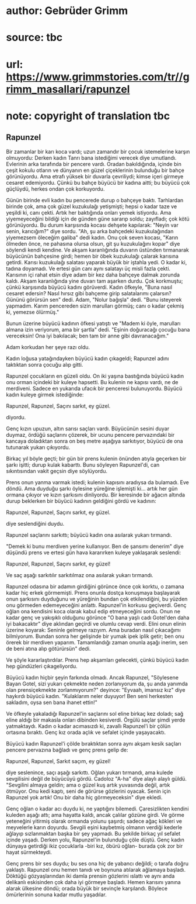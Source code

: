 # author: Gebrüder Grimm
# source: tbc
# url: https://www.grimmstories.com/tr//grimm_masallari/rapunzel
# note: copyright of translation tbc

## Rapunzel 

Bir zamanlar bir karı koca vardı; uzun zamandır bir çocuk istemelerine
karşın olmuyordu: Derken kadın Tanrı bana istediğimi verecek diye
umutlandı. Evlerinin arka tarafında bir pencere vardı. Oradan
bakıldığında, içinde bin çeşit kokulu otların ve dünyanın en güzel
çiçeklerinin bulunduğu bir bahçe görünüyordu. Ama etrafı yüksek bir
duvarla çevriliydi; kimse içeri girmeye cesaret edemiyordu. Çünkü bu
bahçe büyücü bir kadına aitti; bu büyücü çok güçlüydü, herkes ondan çok
korkuyordu.

Günün birinde evli kadın bu pencerede durup o bahçeye baktı. Tarhlardan
birinde çok, ama çok güzel kuzukulağı yetişmişti; hepsi o kadar taze ve
yeşildi ki, canı çekti. Artık her baktığında onları yemek istiyordu. Ama
yiyemeyeceğini bildiği için de günden güne sararıp soldu; zayıfladı; çok
kötü görünüyordu. Bu durum karşısında kocası dehşete kapılarak: "Neyin
var senin, karıcığım?" diye sordu. "Ah, şu arka bahçedeki
kuzukulağından yiyemezsem öleceğim galiba" dedi kadın. Onu çok seven
kocası, "Karın ölmeden önce, ne pahasına olursa olsun, git şu
kuzukulağını kopar" diye söylendi kendi kendine. Ve akşam karanlığında
duvarın üstünden tırmanarak büyücünün bahçesine girdi; hemen bir öbek
kuzukulağı çalarak karısına getirdi. Karısı kuzukulağı salatası yaparak
büyük bir iştahla yedi. O kadar ki, tadına doyamadı. Ve ertesi gün canı
aynı salatayı üç misli fazla çekti. Karısının içi rahat etsin diye adam
bir kez daha bahçeye dalmak zorunda kaldı. Akşam karanlığında yine
duvarı tam aşarken durdu. Çok korkmuştu; çünkü karşısında büyücü kadını
görüverdi. Kadın öfkeyle, "Buna nasıl cesaret edersin? Nasıl hırsız
gibi bahçeme girip salatalarımı çalarsın? Gününü görürsün sen" dedi.
Adam, "Nolur bağışla" dedi. "Bunu isteyerek yapmadım. Karım
pencereden sizin marulları görmüş; canı o kadar çekmiş ki, yemezse
ölürmüş."

Bunun üzerine büyücü kadının öfkesi yatıştı ve "Madem ki öyle,
marulları almana izin veriyorum, ama bir şartla" dedi. "Eşinin
doğuracağı çocuğu bana vereceksin! Ona iyi bakılacak; ben tam bir anne
gibi davranacağım."

Adam korkudan her şeye razı oldu.

Kadın loğusa yatağındayken büyücü kadın çıkageldi; Rapunzel adını
taktıktan sonra çocuğu alıp gitti.

Rapunzel çocukların en güzeli oldu. On iki yaşına bastığında büyücü
kadın onu orman içindeki bir kuleye hapsetti. Bu kulenin ne kapısı
vardı, ne de merdiveni. Sadece en yukarıda ufacık bir penceresi
bulunuyordu. Büyücü kadın kuleye girmek istediğinde:

Rapunzel, Rapunzel,
Saçını sarkıt, ey güzel.

diyordu.

Genç kızın upuzun, altın sarısı saçları vardı. Büyücünün sesini duyar
duymaz, ördüğü saçlarını çözerek, bir ucunu pencere pervazındaki bir
kancaya doladıktan sonra on beş metre aşağıya sarkıtıyor, büyücü de ona
tutunarak yukarı çıkıyordu.

Birkaç yıl böyle geçti; bir gün bir prens kulenin önünden atıyla
geçerken bir şarkı işitti; durup kulak kabarttı. Bunu söyleyen
Rapunzel'di, can sıkıntısından vakit geçsin diye söylüyordu.

Prens onun yanma varmak istedi; kulenin kapısını aradıysa da bulamadı.
Eve döndü. Ama duyduğu şarkı öylesine yüreğine işlemişti ki... artık
her gün ormana çıkıyor ve kızın şarkısını dinliyordu. Bir keresinde bir
ağacın altında durup beklerken bir büyücü kadının geldiğini gördü ve
kadının:

Rapunzel, Rapunzel,
Saçını sarkıt, ey güzel.

diye seslendiğini duydu.

Rapunzel saçlarını sarkıttı; büyücü kadın ona asılarak yukarı tırmandı.

"Demek ki bunu merdiven yerine kullanıyor. Ben de şansımı denerim"
diye düşündü prens ve ertesi gün hava kararırken kuleye yaklaşarak
seslendi:

Rapunzel, Rapunzel,
Saçını sarkıt, ey güzel!

Ve saç aşağı sarkıtılır sarkıtılmaz ona asılarak yukarı tırmandı.

Rapunzel odasına bir adamın girdiğini görünce önce çok korktu, o zamana
kadar hiç erkek görmemişti. Prens onunla dostça konuşmaya başlayarak
onun şarkısını duyduğunu ve yüreğinin bundan çok etkilendiğini, bu
yüzden onu görmeden edemeyeceğini anlattı. Rapunzel'in korkusu
geçiverdi. Genç oğlan ona kendisini koca olarak kabul edip etmeyeceğini
sordu. Onun ne kadar genç ve yakışıklı olduğunu görünce "O bana yaşlı
cadı Gotel'den daha iyi bakacaktır" diye aklından geçirdi ve olumlu
cevap verdi. Elini onun elinin üzerine koyarak: Seninle gelmeye razıyım.
Ama buradan nasıl çıkacağımı bilmiyorum. Bundan sonra her gelişinde bir
yumak ipek iplik getir; ben onu örerek bir merdiven yaparım.
Tamamlandığı zaman onunla aşağı inerim, sen de beni atına alıp
götürürsün" dedi.

Ve şöyle kararlaştırdılar. Prens hep akşamları gelecekti, çünkü büyücü
kadın hep gündüzleri çıkageliyordu.

Büyücü kadın hiçbir şeyin farkında olmadı. Ancak Rapunzel, "Söylesene
Bayan Gotel, sizi yukarı çekmekte neden zorlanıyorum da, şu anda yanımda
olan prensiçekmekte zorlanmıyorum?" deyince: "Eyvaah, imansız kız"
diye haykırdı büyücü kadın. "Kulaklarım neler duyuyor! Ben seni
herkesten sakladım, oysa sen bana ihanet ettin!"

Ve öfkeyle yakaladığı Rapunzel'in saçlarını sol eline birkaç kez
doladı; sağ eline aldığı bir makasla onları dibinden kesiverdi. Örgülü
saçlar şimdi yerde yatmaktaydı. Kadın o kadar acımasızdı ki, zavallı
Rapunzel'i bir çölün ortasına bıraktı. Genç kız orada açlık ve sefalet
içinde yaşayacaktı.

Büyücü kadın Rapunzel'i çölde bıraktıktan sonra aynı akşam kesik
saçları pencere pervazına bağladı ve genç prens gelip de:

Rapunzel, Rapunzel,
Sarkıt saçım, ey güzel!

diye seslenince, saçı aşağı sarkıttı. Oğlan yukarı tırmandı, ama kulede
sevgilisini değil de büyücüyü gördü. Cadoloz "A-ha" diye alaylı alaylı
güldü. "Sevgilini almaya geldin; ama o güzel kuş artık yuvasında değil,
artık ötmüyor. Onu kedi kaptı, seni de görürse gözlerini oyacak. Senin
için Rapunzel yok artık! Onu bir daha hiç görmeyeceksin" diye ekledi.

Genç oğlan o kadar acı duydu ki, ne yaptığını bilemedi. Çaresizlikten
kendini kuleden aşağı attı; ama hayatta kaldı, ancak çalılar gözüne
girdi. Ve görme yeteneğini yitirmiş olarak ormanda yolunu şaşırdı;
sadece ağaç kökleri ve meyvelerle karın doyurdu. Sevgili eşini kaybetmiş
olmanın verdiği kederle ağlayıp sızlanmaktan başka bir şey yapmadı. Bu
şekilde birkaç yıl sefalet içinde yaşadı. Derken yolu, Rapunzel'in
bulunduğu çöle düştü. Genç kadın dünyaya getirdiği ikiz çocuklarla -biri
kız, öbürü oğlan- burada çok zor bir hayat sürmekteydi.

Genç prens bir ses duydu; bu ses ona hiç de yabancı değildi; o tarafa
doğru yaklaştı. Rapunzel onu hemen tanıdı ve boynuna atılarak ağlamaya
başladı. Döktüğü gözyaşlarından iki damla prensin gözlerini ıslattı ve
aynı anda delikanlı eskisinden çok daha iyi görmeye başladı. Hemen
karısını yanına alarak ülkesine döndü; orada büyük bir sevinçle
karşılandı. Böylece ömürlerinin sonuna kadar mutlu yaşadılar.
